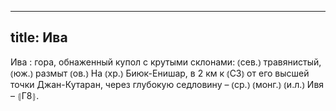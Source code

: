 
---
title: Ива
---
Ива
: гора, обнаженный купол с крутыми склонами: ⦅сев.⦆ травянистый, ⦅юж.⦆ размыт ⦅ов.⦆ На ⦅хр.⦆ Биюк-Енишар, в 2 км к ⦅СЗ⦆ от его высшей точки Джан-Кутаран, через глубокую седловину – ⦅ср.⦆ ⦅монг.⦆ ⦅и.л.⦆ Ивя – ⦃Г8⦄.
